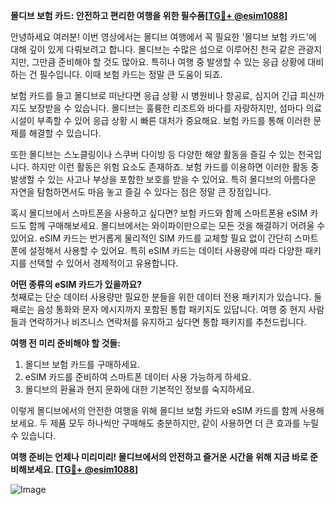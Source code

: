 **몰디브 보험 카드: 안전하고 편리한 여행을 위한 필수품[[TG💪+ @esim1088](https://t.me/s/esim1088)]**

안녕하세요 여러분! 이번 영상에서는 몰디브 여행에서 꼭 필요한 '몰디브 보험 카드'에 대해 깊이 있게 다뤄보려고 합니다. 몰디브는 수많은 섬으로 이루어진 천국 같은 관광지지만, 그만큼 준비해야 할 것도 많아요. 특히나 여행 중 발생할 수 있는 응급 상황에 대비하는 건 필수입니다. 이때 보험 카드는 정말 큰 도움이 되죠.

보험 카드를 들고 몰디브로 떠난다면 응급 상황 시 병원비나 항공료, 심지어 긴급 피신까지도 보장받을 수 있습니다. 몰디브는 훌륭한 리조트와 바다를 자랑하지만, 섬마다 의료시설이 부족할 수 있어 응급 상황 시 빠른 대처가 중요해요. 보험 카드를 통해 이러한 문제를 해결할 수 있습니다.

또한 몰디브는 스노클링이나 스쿠버 다이빙 등 다양한 해양 활동을 즐길 수 있는 천국입니다. 하지만 이런 활동은 위험 요소도 존재하죠. 보험 카드를 이용하면 이러한 활동 중 발생할 수 있는 사고나 부상을 포함한 보호를 받을 수 있어요. 특히 몰디브의 아름다운 자연을 탐험하면서도 마음 놓고 즐길 수 있다는 점은 정말 큰 장점입니다.

혹시 몰디브에서 스마트폰을 사용하고 싶다면? 보험 카드와 함께 스마트폰용 eSIM 카드도 함께 구매해보세요. 몰디브에서는 와이파이만으로는 모든 것을 해결하기 어려울 수 있어요. eSIM 카드는 번거롭게 물리적인 SIM 카드를 교체할 필요 없이 간단히 스마트폰에 설정해서 사용할 수 있어요. 특히 eSIM 카드는 데이터 사용량에 따라 다양한 패키지를 선택할 수 있어서 경제적이고 유용합니다.

**어떤 종류의 eSIM 카드가 있을까요?**  
첫째로는 단순 데이터 사용량만 필요한 분들을 위한 데이터 전용 패키지가 있습니다. 둘째로는 음성 통화와 문자 메시지까지 포함된 통합 패키지도 있답니다. 여행 중 현지 사람들과 연락하거나 비즈니스 연락처를 유지하고 싶다면 통합 패키지를 추천드립니다.

**여행 전 미리 준비해야 할 것들:**  
1. 몰디브 보험 카드를 구매하세요.  
2. eSIM 카드를 준비하여 스마트폰 데이터 사용 가능하게 하세요.  
3. 몰디브의 환율과 현지 문화에 대한 기본적인 정보를 숙지하세요.  

이렇게 몰디브에서의 안전한 여행을 위해 몰디브 보험 카드와 eSIM 카드를 함께 사용해보세요. 두 제품 모두 하나씩만 구매해도 충분하지만, 같이 사용하면 더 큰 효과를 누릴 수 있습니다. 

**여행 준비는 언제나 미리미리! 몰디브에서의 안전하고 즐거운 시간을 위해 지금 바로 준비해보세요. [[TG💪+ @esim1088](https://t.me/s/esim1088)]**

![Image](https://i.postimg.cc/Y0z9fWf4/image.png)